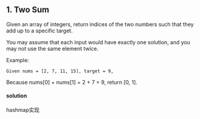## 1. Two Sum

Given an array of integers, return indices of the two numbers such that they add up to a specific target.

You may assume that each input would have exactly one solution, and you may not use the same element twice.

Example:
```
Given nums = [2, 7, 11, 15], target = 9,
```
Because nums[0] + nums[1] = 2 + 7 = 9,
return [0, 1].

#### solution
hashmap实现